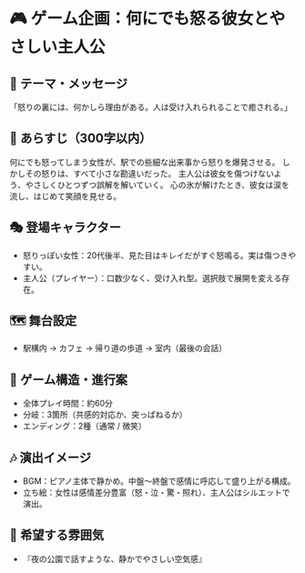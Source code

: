 # 🎮 ゲーム企画：何にでも怒る彼女とやさしい主人公

## 🧠 テーマ・メッセージ
「怒りの裏には、何かしら理由がある。人は受け入れられることで癒される。」

## 📝 あらすじ（300字以内）
何にでも怒ってしまう女性が、駅での些細な出来事から怒りを爆発させる。
しかしその怒りは、すべて小さな勘違いだった。
主人公は彼女を傷つけないよう、やさしくひとつずつ誤解を解いていく。
心の氷が解けたとき、彼女は涙を流し、はじめて笑顔を見せる。

## 🎭 登場キャラクター
- 怒りっぽい女性：20代後半、見た目はキレイだがすぐ怒鳴る。実は傷つきやすい。
- 主人公（プレイヤー）：口数少なく、受け入れ型。選択肢で展開を変える存在。

## 🗺 舞台設定
- 駅構内 → カフェ → 帰り道の歩道 → 室内（最後の会話）

## 🔀 ゲーム構造・進行案
- 全体プレイ時間：約60分
- 分岐：3箇所（共感的対応か、突っぱねるか）
- エンディング：2種（通常 / 微笑）

## 🎶 演出イメージ
- BGM：ピアノ主体で静かめ。中盤〜終盤で感情に呼応して盛り上がる構成。
- 立ち絵：女性は感情差分豊富（怒・泣・驚・照れ）、主人公はシルエットで演出。

## 💬 希望する雰囲気
- 『夜の公園で話すような、静かでやさしい空気感』

